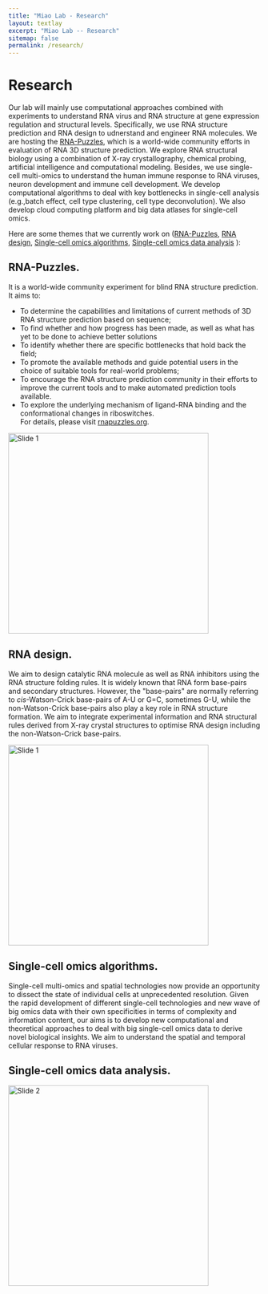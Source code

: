 ```yaml
---
title: "Miao Lab - Research"
layout: textlay
excerpt: "Miao Lab -- Research"
sitemap: false
permalink: /research/
---
```


# Research

Our lab will mainly use computational approaches combined with experiments to understand RNA virus and RNA structure at gene expression regulation and structural levels.
Specifically, we use RNA structure prediction and RNA design to udnerstand and engineer RNA molecules. We are hosting the [RNA-Puzzles](http://www.rnapuzzles.org), which is a world-wide community efforts in evaluation of RNA 3D structure prediction. We explore RNA structural biology using a combination of X-ray crystallography, chemical probing, artificial intelligence and computational modeling. 
Besides, we use single-cell multi-omics to understand the human immune response to RNA viruses, neuron development and immune cell development. We develop computational algorithms to deal with key bottlenecks in single-cell analysis (e.g.,batch effect, cell type clustering, cell type deconvolution). We also develop cloud computing platform and big data atlases for single-cell omics.

Here are some themes that we currently work on ([RNA-Puzzles](#RNA-Puzzles), [RNA design](#RNA-design), [Single-cell omics algorithms](#Single-cell-omics-algorithms), [Single-cell omics data analysis](#Single-cell-omics-data-analysis) ):

## RNA-Puzzles.

It is a world-wide community experiment for blind RNA structure prediction.    
It aims to:     
* To determine the capabilities and limitations of current methods of 3D RNA structure prediction based on sequence;    
* To find whether and how progress has been made, as well as what has yet to be done to achieve better solutions    
* To identify whether there are specific bottlenecks that hold back the field;
* To promote the available methods and guide potential users in the choice of suitable tools for real-world problems;
* To encourage the RNA structure prediction community in their efforts to improve the current tools and to make automated prediction tools available.
* To explore the underlying mechanism of ligand-RNA binding and the conformational changes in riboswitches.    
For details, please visit [rnapuzzles.org](http://www.rnapuzzles.org).     

<img src="{{ site.url }}{{ site.baseurl }}/images/homepic/rnapuzzles_screenshot.png" alt="Slide 1" style="height:400px;"/>

## RNA design.

We aim to design catalytic RNA molecule as well as RNA inhibitors using the RNA structure folding rules. 
It is widely known that RNA form base-pairs and secondary structures. However, the "base-pairs" are normally referring to *cis*-Watson-Crick base-pairs of A-U or G=C, sometimes G-U, while 
the non-Watson-Crick base-pairs also play a key role in RNA structure formation. We aim to integrate experimental information and RNA structural rules derived from X-ray crystal structures 
to optimise RNA design including the non-Watson-Crick base-pairs. 

<img src="{{ site.url }}{{ site.baseurl }}/images/respic/nonWC_design.png" alt="Slide 1" style="height:400px;"/>


## Single-cell omics algorithms.

Single-cell multi-omics and spatial technologies now provide an opportunity to dissect the state of individual cells at unprecedented resolution. 
Given the rapid development of different single-cell technologies and new wave of big omics data with their own specificities in terms of complexity and information content, 
our aims is to develop new computational and theoretical approaches to deal with big single-cell omics data to derive novel biological insights. We aim to understand the spatial
and temporal cellular response to RNA viruses. 

## Single-cell omics data analysis.


<img src="{{ site.url }}{{ site.baseurl }}/images/homepic/monkey_cover1.jpeg" alt="Slide 2" style="height:400px;"/>
